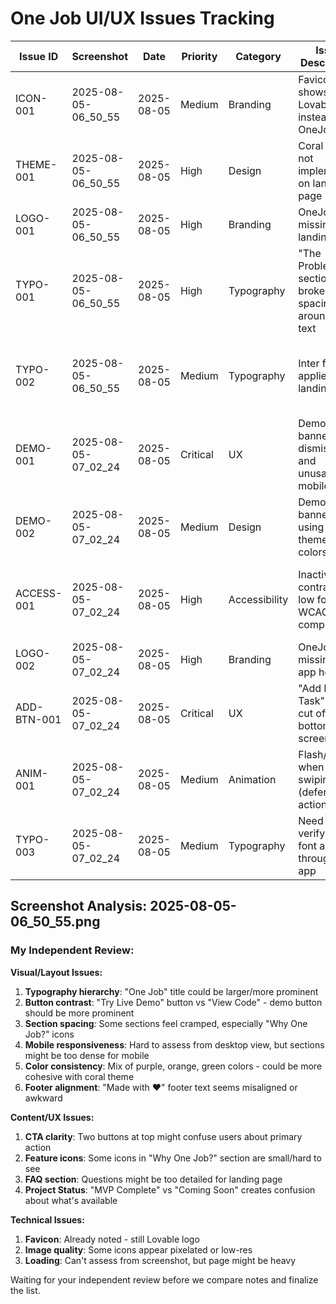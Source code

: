 # One Job UI/UX Issues Tracking

| Issue ID | Screenshot | Date | Priority | Category | Issue Description | Status | Notes |
|----------|------------|------|----------|----------|-------------------|--------|-------|
| ICON-001 | 2025-08-05-06_50_55 | 2025-08-05 | Medium | Branding | Favicon still shows Lovable logo instead of OneJob logo | Open | Need OneJob logo (card stack with "1") |
| THEME-001 | 2025-08-05-06_50_55 | 2025-08-05 | High | Design | Coral theme not implemented on landing page | Open | Landing page still using old purple/mixed colors |
| LOGO-001 | 2025-08-05-06_50_55 | 2025-08-05 | High | Branding | OneJob logo missing from landing page | Open | Should show OneJob logo prominently |
| TYPO-001 | 2025-08-05-06_50_55 | 2025-08-05 | High | Typography | "The Problem" section has broken word spacing around bold text | Open | Spacing around bold words inconsistent |
| TYPO-002 | 2025-08-05-06_50_55 | 2025-08-05 | Medium | Typography | Inter font not applied to landing page | Open | Landing page should use Inter typography from design system |
| DEMO-001 | 2025-08-05-07_02_24 | 2025-08-05 | Critical | UX | Demo mode banner not dismissible and unusable on mobile | Open | Takes up too much space, needs dismiss option |
| DEMO-002 | 2025-08-05-07_02_24 | 2025-08-05 | Medium | Design | Demo mode banner not using coral theme colors | Open | Should use coral palette contrast colors |
| ACCESS-001 | 2025-08-05-07_02_24 | 2025-08-05 | High | Accessibility | Inactive tab contrast too low for WCAG compliance | Open | "Completed (3)" and "Integrate" tabs need better contrast |
| LOGO-002 | 2025-08-05-07_02_24 | 2025-08-05 | High | Branding | OneJob logo missing from app header | Open | Should show logo in app interface |
| ADD-BTN-001 | 2025-08-05-07_02_24 | 2025-08-05 | Critical | UX | "Add New Task" button cut off at bottom of screen | Open | Button must be fully visible and accessible |
| ANIM-001 | 2025-08-05-07_02_24 | 2025-08-05 | Medium | Animation | Flash/flicker when swiping left (defer action) | Open | Need to investigate animation behavior |
| TYPO-003 | 2025-08-05-07_02_24 | 2025-08-05 | Medium | Typography | Need to verify Inter font applied throughout app | Open | Check if all text using Inter typography |

## Screenshot Analysis: 2025-08-05-06_50_55.png

### My Independent Review:

**Visual/Layout Issues:**
1. **Typography hierarchy**: "One Job" title could be larger/more prominent
2. **Button contrast**: "Try Live Demo" button vs "View Code" - demo button should be more prominent
3. **Section spacing**: Some sections feel cramped, especially "Why One Job?" icons
4. **Mobile responsiveness**: Hard to assess from desktop view, but sections might be too dense for mobile
5. **Color consistency**: Mix of purple, orange, green colors - could be more cohesive with coral theme
6. **Footer alignment**: "Made with ❤️" footer text seems misaligned or awkward

**Content/UX Issues:**
1. **CTA clarity**: Two buttons at top might confuse users about primary action
2. **Feature icons**: Some icons in "Why One Job?" section are small/hard to see
3. **FAQ section**: Questions might be too detailed for landing page
4. **Project Status**: "MVP Complete" vs "Coming Soon" creates confusion about what's available

**Technical Issues:**
1. **Favicon**: Already noted - still Lovable logo
2. **Image quality**: Some icons appear pixelated or low-res
3. **Loading**: Can't assess from screenshot, but page might be heavy

Waiting for your independent review before we compare notes and finalize the list.